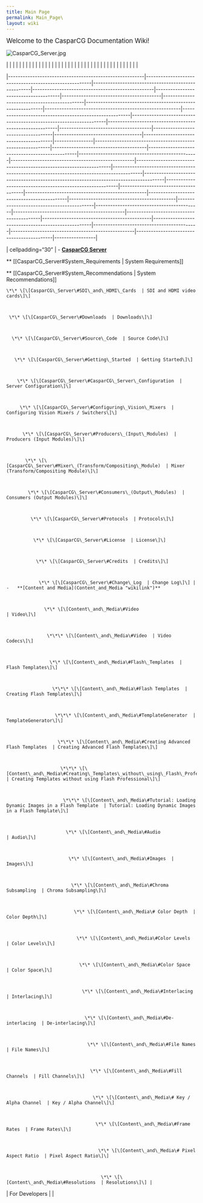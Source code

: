 ```yaml
---
title: Main Page
permalink: Main_Page\
layout: wiki
---
```


<big>Welcome to the CasparCG Documentation Wiki!</big>

![](CasparCG_Server.jpg "CasparCG_Server.jpg")

|                                                        |                                                       |                                                    |                                                  |                                      |                                         |                                             |                                                            |                                                        |                                                        |                                                                   |                                                         |                                      |                                    |                                    |                                        |                |                                                           |                                       |                                                |                                                 |                                                   |                                                                   |                                                                                          |                                                                                      |                                                          |                                      |                                                  |                                            |                                            |                                           |                                           |                                              |                                          |                                             |                                                    |                                           |                                                   |                                           |                 |
|--------------------------------------------------------|-------------------------------------------------------|----------------------------------------------------|--------------------------------------------------|--------------------------------------|-----------------------------------------|---------------------------------------------|------------------------------------------------------------|--------------------------------------------------------|--------------------------------------------------------|-------------------------------------------------------------------|---------------------------------------------------------|--------------------------------------|------------------------------------|------------------------------------|----------------------------------------|----------------|-----------------------------------------------------------|---------------------------------------|------------------------------------------------|-------------------------------------------------|---------------------------------------------------|-------------------------------------------------------------------|------------------------------------------------------------------------------------------|--------------------------------------------------------------------------------------|----------------------------------------------------------|--------------------------------------|--------------------------------------------------|--------------------------------------------|--------------------------------------------|-------------------------------------------|-------------------------------------------|----------------------------------------------|------------------------------------------|---------------------------------------------|----------------------------------------------------|-------------------------------------------|---------------------------------------------------|-------------------------------------------|-----------------|
| cellpadding=“30”                                       | -   **[CasparCG Server](CasparCG_Server "wikilink")** 
                                                         
  \*\* \[\[CasparCG\_Server\#System\_Requirements        | System Requirements\]\]                            
                                                       
   \*\* \[\[CasparCG\_Server\#System\_Recommendations  | System Recommendations\]\]                       
                                                      
    \*\* \[\[CasparCG\_Server\#SDI\_and\_HDMI\_Cards  | SDI and HDMI video cards\]\]         
                                           
     \*\* \[\[CasparCG\_Server\#Downloads  | Downloads\]\]                           
                                               
      \*\* \[\[CasparCG\_Server\#Source\_Code  | Source Code\]\]                             
                                                    
       \*\* \[\[CasparCG\_Server\#Getting\_Started  | Getting Started\]\]                                        
                                                                    
        \*\* \[\[CasparCG\_Server\#CasparCG\_Server\_Configuration  | Server Configuration\]\]                               
                                                                 
         \*\* \[\[CasparCG\_Server\#Configuring\_Vision\_Mixers  | Configuring Vision Mixers / Switchers\]\]              
                                                                  
          \*\* \[\[CasparCG\_Server\#Producers\_(Input\_Modules)  | Producers (Input Modules)\]\]                                     
                                                                              
           \*\* \[\[CasparCG\_Server\#Mixer\_(Transform/Compositing\_Module)  | Mixer (Transform/Compositing Module)\]\]                
                                                                     
            \*\* \[\[CasparCG\_Server\#Consumers\_(Output\_Modules)  | Consumers (Output Modules)\]\]       
                                                   
             \*\* \[\[CasparCG\_Server\#Protocols  | Protocols\]\]                      
                                                  
              \*\* \[\[CasparCG\_Server\#License  | License\]\]                        
                                                   
               \*\* \[\[CasparCG\_Server\#Credits  | Credits\]\]                            
                                                        
                \*\* \[\[CasparCG\_Server\#Change\_Log  | Change Log\]\] | -   **[Content and Media](Content_and_Media "wikilink")** 
                                                                             
                  \*\* \[\[Content\_and\_Media\#Video                        | Video\]\]                             
                                                          
                   \*\*\* \[\[Content\_and\_Media\#Video  | Video Codecs\]\]                               
                                                                    
                    \*\* \[\[Content\_and\_Media\#Flash\_Templates  | Flash Templates\]\]                             
                                                                      
                     \*\*\* \[\[Content\_and\_Media\#Flash Templates  | Creating Flash Templates\]\]                      
                                                                         
                      \*\*\* \[\[Content\_and\_Media\#TemplateGenerator  | TemplateGenerator\]\]                                             
                                                                                          
                       \*\*\* \[\[Content\_and\_Media\#Creating Advanced Flash Templates  | Creating Advanced Flash Templates\]\]                                                    
                                                                                                                  
                        \*\*\* \[\[Content\_and\_Media\#Creating\_Templates\_without\_using\_Flash\_Professional  | Creating Templates without using Flash Professional\]\]                              
                                                                                                               
                         \*\*\* \[\[Content\_and\_Media\#Tutorial: Loading Dynamic Images in a Flash Template  | Tutorial: Loading Dynamic Images in a Flash Template\]\] 
                                                                                    
                          \*\* \[\[Content\_and\_Media\#Audio                       | Audio\]\]                            
                                                                 
                           \*\* \[\[Content\_and\_Media\#Images  | Images\]\]                                       
                                                                              
                            \*\* \[\[Content\_and\_Media\#Chroma Subsampling  | Chroma Subsampling\]\]                     
                                                                         
                             \*\* \[\[Content\_and\_Media\# Color Depth  | Color Depth\]\]                            
                                                                          
                              \*\* \[\[Content\_and\_Media\#Color Levels  | Color Levels\]\]                          
                                                                          
                               \*\* \[\[Content\_and\_Media\#Color Space  | Color Space\]\]                           
                                                                           
                                \*\* \[\[Content\_and\_Media\#Interlacing  | Interlacing\]\]                              
                                                                               
                                 \*\* \[\[Content\_and\_Media\#De-interlacing  | De-interlacing\]\]                       
                                                                            
                                  \*\* \[\[Content\_and\_Media\#File Names  | File Names\]\]                              
                                                                                
                                   \*\* \[\[Content\_and\_Media\#Fill Channels  | Fill Channels\]\]                                  
                                                                                        
                                    \*\* \[\[Content\_and\_Media\# Key / Alpha Channel  | Key / Alpha Channel\]\]                   
                                                                                
                                     \*\* \[\[Content\_and\_Media\#Frame Rates  | Frame Rates\]\]                                   
                                                                                         
                                      \*\* \[\[Content\_and\_Media\# Pixel Aspect Ratio  | Pixel Aspect Ratio\]\]                    
                                                                                  
                                       \*\* \[\[Content\_and\_Media\#Resolutions  | Resolutions\]\] |
| <categorytree mode=pages>For Developers</categorytree> |                                                       |


